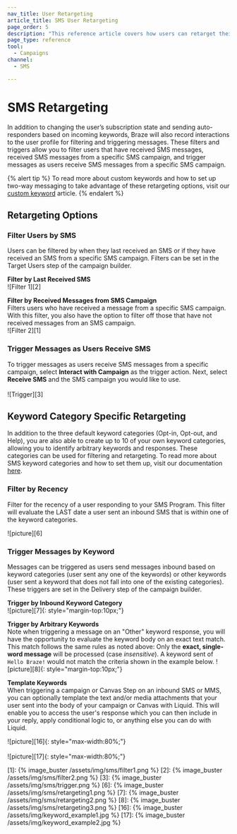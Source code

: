 ```yaml
---
nav_title: User Retargeting
article_title: SMS User Retargeting
page_order: 5
description: "This reference article covers how users can retarget their messages by users SMS interactions."
page_type: reference
tool:
  - Campaigns
channel:
  - SMS

---
```


# SMS Retargeting

In addition to changing the user’s subscription state and sending auto-responders based on incoming keywords, Braze will also record interactions to the user profile for filtering and triggering messages. These filters and triggers allow you to filter users that have received SMS messages, received SMS messages from a specific SMS campaign, and trigger messages as users receive SMS messages from a specific SMS campaign. 

{% alert tip %}
To read more about custom keywords and how to set up two-way messaging to take advantage of these retargeting options, visit our [custom keyword]({{site.baseurl}}/user_guide/message_building_by_channel/sms/keywords/keyword_handling/) article.
{% endalert %}  

## Retargeting Options

### Filter Users by SMS
Users can be filtered by when they last received an SMS or if they have received an SMS from a specific SMS campaign. Filters can be set in the Target Users step of the campaign builder. 

__Filter by Last Received SMS__<br>
![Filter 1][2]

__Filter by Received Messages from SMS Campaign__<br>
Filters users who have received a message from a specific SMS campaign. With this filter, you also have the option to filter off those that have not received messages from an SMS campaign. <br>
![Filter 2][1]

### Trigger Messages as Users Receive SMS
To trigger messages as users receive SMS messages from a specific campaign, select __Interact with Campaign__ as the trigger action. Next, select __Receive SMS__ and the SMS campaign you would like to use. <br><br>
![Trigger][3]

## Keyword Category Specific Retargeting

In addition to the three default keyword categories (Opt-in, Opt-out, and Help), you are also able to create up to 10 of your own keyword categories, allowing you to identify arbitrary keywords and responses. These categories can be used for filtering and retargeting. To read more about SMS keyword categories and how to set them up, visit our documentation [here]({{site.baseurl}}/user_guide/message_building_by_channel/sms/campaign/retargeting/). 

### Filter by Recency

Filter for the recency of a user responding to your SMS Program. This filter will evaluate the LAST date a user sent an inbound SMS that is within one of the keyword categories. 

![picture][6]

### Trigger Messages by Keyword

Messages can be triggered as users send messages inbound based on keyword categories (user sent any one of the keywords) or other keywords (user sent a keyword that does not fall into one of the existing categories). These triggers are set in the Delivery step of the campaign builder.

__Trigger by Inbound Keyword Category__<br>
![picture][7]{: style="margin-top:10px;"}

__Trigger by Arbitrary Keywords__<br>
Note when triggering a message on an "Other" keyword response, you will have the opportunity to evaluate the keyword body on an exact text match. This match follows the same rules as noted above: Only the __exact, single-word message__ will be processed (case _insensitive_). A keyword sent of `Hello Braze!` would not match the criteria shown in the example below. 
![picture][8]{: style="margin-top:10px;"}

__Template Keywords__<br>
When triggering a campaign or Canvas Step on an inbound SMS or MMS, you can optionally template the text and/or media attachments that your user sent into the body of your campaign or Canvas with Liquid. This will enable you to access the user's response which you can then include in your reply, apply conditional logic to, or anything else you can do with Liquid. 

![picture][16]{: style="max-width:80%;"}
<br><br>
![picture][17]{: style="max-width:80%;"}

[1]: {% image_buster /assets/img/sms/filter1.png %}
[2]: {% image_buster /assets/img/sms/filter2.png %}
[3]: {% image_buster /assets/img/sms/trigger.png %} 
[6]: {% image_buster /assets/img/sms/retargeting1.png %}
[7]: {% image_buster /assets/img/sms/retargeting2.png %}
[8]: {% image_buster /assets/img/sms/retargeting3.png %}
[16]: {% image_buster /assets/img/keyword_example1.jpg %}
[17]: {% image_buster /assets/img/keyword_example2.jpg %}
